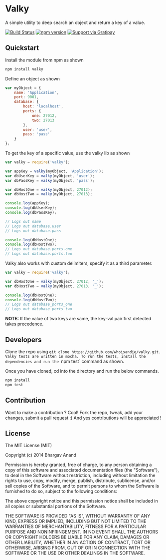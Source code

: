 Valky
=====

A simple utility to deep search an object and return a key of a value.

[![Build Status](https://travis-ci.org/whoisandie/valky.svg?branch=master)](https://travis-ci.org/whoisandie/valky)
[![npm version](https://badge.fury.io/js/valky.svg)](http://badge.fury.io/js/valky)
[![Support via Gratipay](https://cdn.rawgit.com/gratipay/gratipay-badge/2.3.0/dist/gratipay.svg)](https://gratipay.com/whoisandie/)

## Quickstart

Install the module from npm as shown

```js
npm install valky
```

Define an object as shown

```js
var myObject = {
    name: 'Application',
    port: 9001,
    database: {
        host: 'localhost',
        ports: {
            one: 27012,
            two: 27013
        },
        user: 'user',
        pass: 'pass'
    }
};
```

To get the key of a specific value, use the valky lib as shown

```js
var valky = require('valky');

var appKey = valky(myObject, 'Application');
var dbUserKey = valky(myObject, 'user');
var dbPassKey = valky(myObject, 'pass');

var dbHostOne = valky(myObject, 27012);
var dbHostTwo = valky(myObject, 27013);

console.log(appKey);
console.log(dbUserKey);
console.log(dbPassKey);

// Logs out name
// Logs out database.user
// Logs out database.pass

console.log(dbHostOne);
console.log(dbHostTwo);
// Logs out database.ports.one
// Logs out database.ports.two
```

Valky also works with custom delimiters, specify it as a third parameter.

```js
var valky = require('valky');

var dbHostOne = valky(myObject, 27012, '_');
var dbHostTwo = valky(myObject, 27013, '_');

console.log(dbHostOne);
console.log(dbHostTwo);
// Logs out database_ports_one
// Logs out database_ports_two
```

**NOTE:** If the value of two keys are same, the key-val pair first detected takes precedence.

## Developers

Clone the repo using `git clone https://github.com/whoisandie/valky.git. Valky tests are written in mocha.
To run the tests, install the dependencies and run the `npm test` command as shown.

Once you have cloned, cd into the directory and run the below commands.

```js
npm install
npm test
```

## Contribution

Want to make a contribution ? Cool! Fork the repo, tweak, add your changes, submit a pull request :) And yes contributions will be appreciated !

## License

The MIT License (MIT)

Copyright (c) 2014 Bhargav Anand

Permission is hereby granted, free of charge, to any person obtaining a copy
of this software and associated documentation files (the "Software"), to deal
in the Software without restriction, including without limitation the rights
to use, copy, modify, merge, publish, distribute, sublicense, and/or sell
copies of the Software, and to permit persons to whom the Software is
furnished to do so, subject to the following conditions:

The above copyright notice and this permission notice shall be included in all
copies or substantial portions of the Software.

THE SOFTWARE IS PROVIDED "AS IS", WITHOUT WARRANTY OF ANY KIND, EXPRESS OR
IMPLIED, INCLUDING BUT NOT LIMITED TO THE WARRANTIES OF MERCHANTABILITY,
FITNESS FOR A PARTICULAR PURPOSE AND NONINFRINGEMENT. IN NO EVENT SHALL THE
AUTHORS OR COPYRIGHT HOLDERS BE LIABLE FOR ANY CLAIM, DAMAGES OR OTHER
LIABILITY, WHETHER IN AN ACTION OF CONTRACT, TORT OR OTHERWISE, ARISING FROM,
OUT OF OR IN CONNECTION WITH THE SOFTWARE OR THE USE OR OTHER DEALINGS IN THE
SOFTWARE.

